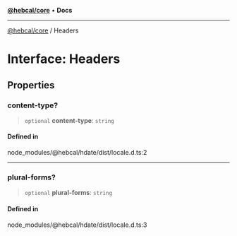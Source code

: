 [**@hebcal/core**](../README.md) • **Docs**

***

[@hebcal/core](../globals.md) / Headers

# Interface: Headers

## Properties

### content-type?

> `optional` **content-type**: `string`

#### Defined in

node\_modules/@hebcal/hdate/dist/locale.d.ts:2

***

### plural-forms?

> `optional` **plural-forms**: `string`

#### Defined in

node\_modules/@hebcal/hdate/dist/locale.d.ts:3
